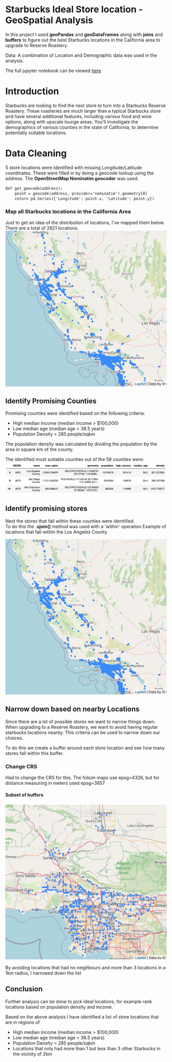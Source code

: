 # Starbucks Ideal Store location - GeoSpatial Analysis

In this project I used **geoPandas** and **geoDataFrames** along with **joins** and **buffers** to figure out the best Starbucks locations in the California area to upgrade to Reserve Roastery.

Data: A combination of Location and Demographic data was used in the analysis.

The full jupyter notebook can be viewed [here](https://github.com/numalj/Starbucks-GeoSpatial-Analysis/blob/master/StarbucksRoasteryLocation.ipynb)

# Introduction

Starbucks are looking to find the next store to turn into a Starbucks Reserve Roastery. These roasteries are much larger than a typical Starbucks store and have several additional features, including various food and wine options, along with upscale lounge areas. You'll investigate the demographics of various counties in the state of California, to determine potentially suitable locations.

# Data Cleaning

5 store locations were identified with missing Longitude/Latitude coordinates. These were filled in by doing a geocode lookup using the address. The **OpenStreetMap Nominatim geocoder** was used.

```
def get_geocode(address):
    point = geocode(address, provider='nominatim').geometry[0]
    return pd.Series({'Longitude': point.x, 'Latitude': point.y})
```

### Map all Starbucks locations in the California Area
Just to get an idea of the distribution of locations, I've mapped them below. There are a total of 2821 locations.
![AllLocations](/images/m2.png)

## Identify Promising Counties
Promising counties were identified based on the following criteria:
* High median income (median income > $100,000)
* Low median age (median age < 38.5 years)
* Population Density > 285 people/sqkm

The population density was calculated by dividing the population by the area in square km of the county. 

The identified most suitable counties out of the 58 counties were: 
![selectedCounties](/images/sel_counties.png)

## Identify promising stores

Next the stores that fall within these counties were identified.
<br>
To do this the **.sjoin()** method was used with a 'within' operation 
Example of locations that fall within the Los Angeles County

![Locations in Los Angeles](/images/m2.png)

## Narrow down based on nearby Locations

Since there are a lot of possible stores we want to narrow things down. When upgrading to a Reserve Roastery, we want to avoid having regular starbucks locations nearby. This criteria can be used to narrow down our choices.

To do this we create a buffer around each store location and see how many stores fall within this buffer.

### Change CRS
Had to change the CRS for this. The folium maps use epsg=4326, but for distance measuring in meters used epsg=3857

#### Subset of buffers
![Subset of Buffers](/images/m3.png)

By avoiding locations that had no neighbours and more than 3 locations in a 1km radius, I narrowed down the list

## Conclusion
Further analysis can be done to pick ideal locations, for example rank locations based on population density and income.

Based on the above analysis I have identified a list of store locations that are in regions of

* High median income (median income > $100,000)
* Low median age (median age < 38.5 years)
* Population Density > 285 people/sqkm
* Locations that only had more than 1 but less than 3 other Starbucks in the vicinity of 2km

